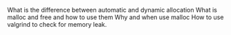 What is the difference between automatic and dynamic allocation
What is malloc and free and how to use them
Why and when use malloc
How to use valgrind to check for memory leak.
